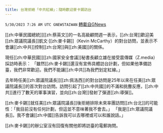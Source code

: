 ```yaml
---
title: 台灣拒絕「中共紅線」：隨時歡迎麥卡錫訪台
---
```

`5/30/2023 7:26 AM UTC GNEWSTAIWAN` [轉載自GNews](https://gnews.org/articles/1341796)

[[zh:中華民國總統]][[zh:蔡英文]]的一名高級顧問週一表示，[[zh:台灣]]歡迎美[[zh:眾議院議長]]凱文·[[zh:麥卡錫]]（Kevin McCarthy）的對台訪問，並表示不會讓[[zh:中共]]控制[[zh:台灣]]與[[zh:美國]]的關係。

  

現任[[zh:中華民國]][[zh:國家安全會議]]秘書長顧立雄在接受震傳媒（Z.media）採訪時表示：  「雖然[[zh:麥卡錫]]還沒有宣佈具體訪台計劃，但如果他準備訪臺，我們非常歡迎。我們不能讓[[zh:中共]]為我們划定紅線。」

  

去年時任美[[zh:眾議院議長]][[zh:佩洛西]]的對台訪問是25年以來在任美[[zh:眾議院議長]]的首次對台訪問。訪問引起了[[zh:中共國]]的不滿和挑釁反應，[[zh:中共]]進行了數天的軍事演習，並向[[zh:台灣]]發射了彈道[[zh:導彈]]。 

  

[[zh:麥卡錫]]就任美[[zh:眾議院議長]]後拒絕排除未來率團訪問[[zh:台北]]的可能性：「我目前沒有任何計劃，但這並不意味著我不會去。」 「我是[[zh:眾議院議長]]。我不會讓[[zh:中國]]告訴我可以去哪裡或可以和誰說話。」

  

[[zh:麥卡錫]]的辦公室沒有回復有關他即將訪臺的電郵詢問。
